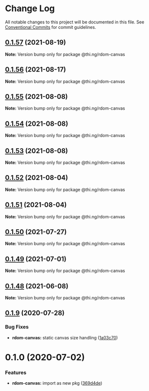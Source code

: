 # Change Log

All notable changes to this project will be documented in this file.
See [Conventional Commits](https://conventionalcommits.org) for commit guidelines.

## [0.1.57](https://github.com/thi-ng/umbrella/compare/@thi.ng/rdom-canvas@0.1.56...@thi.ng/rdom-canvas@0.1.57) (2021-08-19)

**Note:** Version bump only for package @thi.ng/rdom-canvas





## [0.1.56](https://github.com/thi-ng/umbrella/compare/@thi.ng/rdom-canvas@0.1.55...@thi.ng/rdom-canvas@0.1.56) (2021-08-17)

**Note:** Version bump only for package @thi.ng/rdom-canvas





## [0.1.55](https://github.com/thi-ng/umbrella/compare/@thi.ng/rdom-canvas@0.1.54...@thi.ng/rdom-canvas@0.1.55) (2021-08-08)

**Note:** Version bump only for package @thi.ng/rdom-canvas





## [0.1.54](https://github.com/thi-ng/umbrella/compare/@thi.ng/rdom-canvas@0.1.53...@thi.ng/rdom-canvas@0.1.54) (2021-08-08)

**Note:** Version bump only for package @thi.ng/rdom-canvas





## [0.1.53](https://github.com/thi-ng/umbrella/compare/@thi.ng/rdom-canvas@0.1.52...@thi.ng/rdom-canvas@0.1.53) (2021-08-08)

**Note:** Version bump only for package @thi.ng/rdom-canvas





## [0.1.52](https://github.com/thi-ng/umbrella/compare/@thi.ng/rdom-canvas@0.1.51...@thi.ng/rdom-canvas@0.1.52) (2021-08-04)

**Note:** Version bump only for package @thi.ng/rdom-canvas





## [0.1.51](https://github.com/thi-ng/umbrella/compare/@thi.ng/rdom-canvas@0.1.50...@thi.ng/rdom-canvas@0.1.51) (2021-08-04)

**Note:** Version bump only for package @thi.ng/rdom-canvas





## [0.1.50](https://github.com/thi-ng/umbrella/compare/@thi.ng/rdom-canvas@0.1.49...@thi.ng/rdom-canvas@0.1.50) (2021-07-27)

**Note:** Version bump only for package @thi.ng/rdom-canvas





## [0.1.49](https://github.com/thi-ng/umbrella/compare/@thi.ng/rdom-canvas@0.1.48...@thi.ng/rdom-canvas@0.1.49) (2021-07-01)

**Note:** Version bump only for package @thi.ng/rdom-canvas





## [0.1.48](https://github.com/thi-ng/umbrella/compare/@thi.ng/rdom-canvas@0.1.47...@thi.ng/rdom-canvas@0.1.48) (2021-06-08)

**Note:** Version bump only for package @thi.ng/rdom-canvas





## [0.1.9](https://github.com/thi-ng/umbrella/compare/@thi.ng/rdom-canvas@0.1.8...@thi.ng/rdom-canvas@0.1.9) (2020-07-28)


### Bug Fixes

* **rdom-canvas:** static canvas size handling ([1a03c70](https://github.com/thi-ng/umbrella/commit/1a03c70e3e9fe6c8b096f78084dc590102d96893))





# 0.1.0 (2020-07-02)


### Features

* **rdom-canvas:** import as new pkg ([369d4de](https://github.com/thi-ng/umbrella/commit/369d4de29c0b0c1ff3092126902f1835ac61870e))
